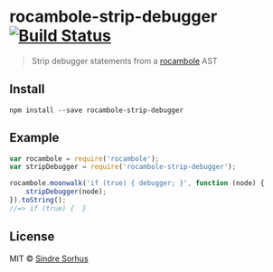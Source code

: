 # rocambole-strip-debugger [![Build Status](https://travis-ci.org/sindresorhus/rocambole-strip-debugger.png?branch=master)](https://travis-ci.org/sindresorhus/rocambole-strip-debugger)

> Strip debugger statements from a [rocambole](https://github.com/millermedeiros/rocambole) AST


## Install

```
npm install --save rocambole-strip-debugger
```


## Example

```js
var rocambole = require('rocambole');
var stripDebugger = require('rocambole-strip-debugger');

rocambole.moonwalk('if (true) { debugger; }', function (node) {
	stripDebugger(node);
}).toString();
//=> if (true) {  }
```


## License

MIT © [Sindre Sorhus](http://sindresorhus.com)
